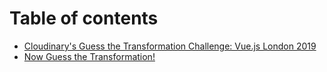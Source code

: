# Table of contents

* [Cloudinary's Guess the Transformation Challenge: Vue.js London 2019](README.md)
* [Now Guess the Transformation!](now-guess-the-transformation.md)

